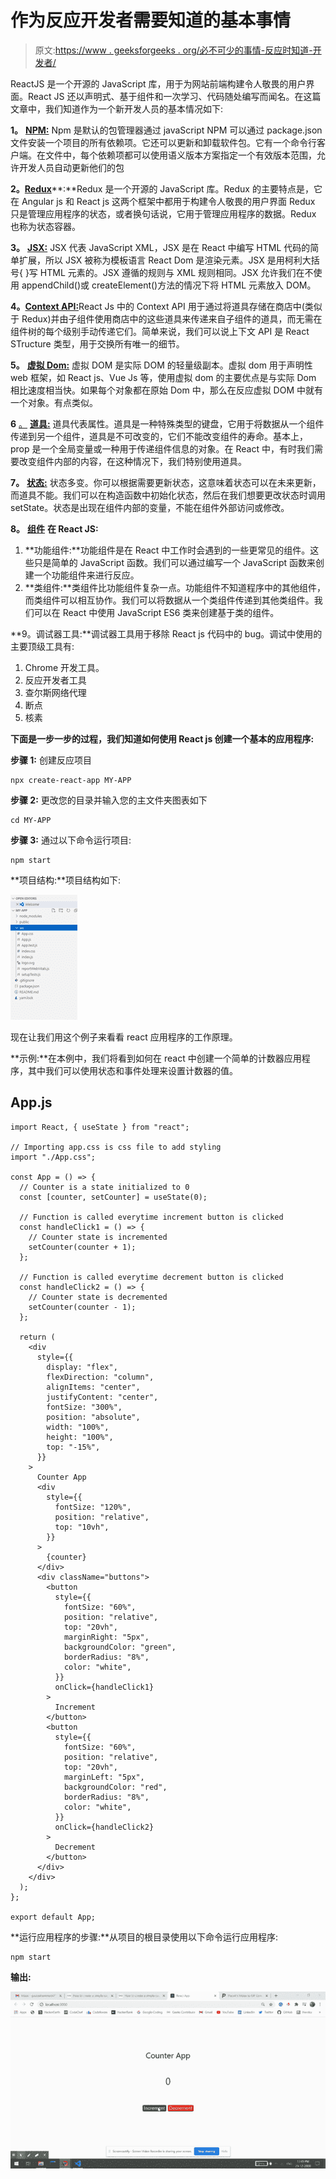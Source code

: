 # 作为反应开发者需要知道的基本事情

> 原文:[https://www . geeksforgeeks . org/必不可少的事情-反应时知道-开发者/](https://www.geeksforgeeks.org/essential-things-to-know-as-react-developer/)

ReactJS 是一个开源的 JavaScript 库，用于为网站前端构建令人敬畏的用户界面。React JS 还以声明式、基于组件和一次学习、代码随处编写而闻名。在这篇文章中，我们知道作为一个新开发人员的基本情况如下:

**1。** [**NPM:**](https://www.geeksforgeeks.org/node-js-npm-node-package-manager/) Npm 是默认的包管理器通过 javaScript NPM 可以通过 package.json 文件安装一个项目的所有依赖项。它还可以更新和卸载软件包。它有一个命令行客户端。在文件中，每个依赖项都可以使用语义版本方案指定一个有效版本范围，允许开发人员自动更新他们的包

**2。**[**Redux**](https://www.geeksforgeeks.org/introduction-to-redux-action-reducers-and-store/)**:**Redux 是一个开源的 JavaScript 库。Redux 的主要特点是，它在 Angular js 和 React js 这两个框架中都用于构建令人敬畏的用户界面 Redux 只是管理应用程序的状态，或者换句话说，它用于管理应用程序的数据。Redux 也称为状态容器。

**3。** [**JSX:**](https://www.geeksforgeeks.org/reactjs-introduction-jsx/) JSX 代表 JavaScript XML，JSX 是在 React 中编写 HTML 代码的简单扩展，所以 JSX 被称为模板语言 React Dom 是渲染元素。JSX 是用柯利大括号{ }写 HTML 元素的。JSX 遵循的规则与 XML 规则相同。JSX 允许我们在不使用 appendChild()或 createElement()方法的情况下将 HTML 元素放入 DOM。

**4。**[**Context API:**](https://www.geeksforgeeks.org/context-in-react/)React Js 中的 Context API 用于通过将道具存储在商店中(类似于 Redux)并由子组件使用商店中的这些道具来传递来自子组件的道具，而无需在组件树的每个级别手动传递它们。简单来说，我们可以说上下文 API 是 React STructure 类型，用于交换所有唯一的细节。

**5。** [**虚拟 Dom:**](https://www.geeksforgeeks.org/reactjs-reactdom/) 虚拟 DOM 是实际 DOM 的轻量级副本。虚拟 dom 用于声明性 web 框架，如 React js、Vue Js 等，使用虚拟 dom 的主要优点是与实际 Dom 相比速度相当快。如果每个对象都在原始 Dom 中，那么在反应虚拟 DOM 中就有一个对象。有点类似。

**6** [。](https://www.geeksforgeeks.org/reactjs-methods-as-props/) [**道具:**](https://www.geeksforgeeks.org/reactjs-props-set-1/) 道具代表属性。道具是一种特殊类型的键盘，它用于将数据从一个组件传递到另一个组件，道具是不可改变的，它们不能改变组件的寿命。基本上，prop 是一个全局变量或一种用于传递组件信息的对象。在 React 中，有时我们需要改变组件内部的内容，在这种情况下，我们特别使用道具。

**7。** [**状态:**](https://www.geeksforgeeks.org/reactjs-state-react/) 状态多变。你可以根据需要更新状态，这意味着状态可以在未来更新，而道具不能。我们可以在构造函数中初始化状态，然后在我们想要更改状态时调用 setState。状态是出现在组件内部的变量，不能在组件外部访问或修改。

**8。** [**组件**](https://www.geeksforgeeks.org/reactjs-components/) **在 React JS:**

1.  **功能组件:**功能组件是在 React 中工作时会遇到的一些更常见的组件。这些只是简单的 JavaScript 函数。我们可以通过编写一个 JavaScript 函数来创建一个功能组件来进行反应。
2.  **类组件:**类组件比功能组件复杂一点。功能组件不知道程序中的其他组件，而类组件可以相互协作。我们可以将数据从一个类组件传递到其他类组件。我们可以在 React 中使用 JavaScript ES6 类来创建基于类的组件。

**9。调试器工具:**调试器工具用于移除 React js 代码中的 bug。调试中使用的主要顶级工具有:

1.  Chrome 开发工具。
2.  反应开发者工具
3.  查尔斯网络代理
4.  断点
5.  核素

**下面是一步一步的过程，我们知道如何使用 React js 创建一个基本的应用程序:**

**步骤 1:** 创建反应项目

```
npx create-react-app MY-APP
```

**步骤 2:** 更改您的目录并输入您的主文件夹图表如下

```
cd MY-APP
```

**步骤 3:** 通过以下命令运行项目:

```
npm start
```

**项目结构:**项目结构如下:

![](img/60eeda7a7e579fd0023546f281a367fc.png)

现在让我们用这个例子来看看 react 应用程序的工作原理。

**示例:**在本例中，我们将看到如何在 react 中创建一个简单的计数器应用程序，其中我们可以使用状态和事件处理来设置计数器的值。

## App.js

```
import React, { useState } from "react";

// Importing app.css is css file to add styling
import "./App.css";

const App = () => {
  // Counter is a state initialized to 0
  const [counter, setCounter] = useState(0);

  // Function is called everytime increment button is clicked
  const handleClick1 = () => {
    // Counter state is incremented
    setCounter(counter + 1);
  };

  // Function is called everytime decrement button is clicked
  const handleClick2 = () => {
    // Counter state is decremented
    setCounter(counter - 1);
  };

  return (
    <div
      style={{
        display: "flex",
        flexDirection: "column",
        alignItems: "center",
        justifyContent: "center",
        fontSize: "300%",
        position: "absolute",
        width: "100%",
        height: "100%",
        top: "-15%",
      }}
    >
      Counter App
      <div
        style={{
          fontSize: "120%",
          position: "relative",
          top: "10vh",
        }}
      >
        {counter}
      </div>
      <div className="buttons">
        <button
          style={{
            fontSize: "60%",
            position: "relative",
            top: "20vh",
            marginRight: "5px",
            backgroundColor: "green",
            borderRadius: "8%",
            color: "white",
          }}
          onClick={handleClick1}
        >
          Increment
        </button>
        <button
          style={{
            fontSize: "60%",
            position: "relative",
            top: "20vh",
            marginLeft: "5px",
            backgroundColor: "red",
            borderRadius: "8%",
            color: "white",
          }}
          onClick={handleClick2}
        >
          Decrement
        </button>
      </div>
    </div>
  );
};

export default App;
```

**运行应用程序的步骤:**从项目的根目录使用以下命令运行应用程序:

```
npm start
```

**输出:**

![](img/9238f3d22525ff975b474284323ac4e7.png)